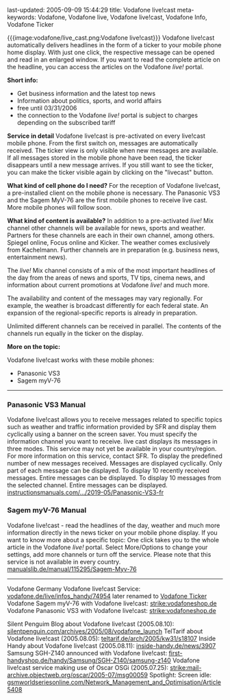 last-updated: 2005-09-09 15:44:29
title: Vodafone live!cast
meta-keywords: Vodafone, Vodafone live, Vodafone live!cast, Vodafone Info, Vodafone Ticker

{{{image:vodafone/live_cast.png:Vodafone live!cast}}}
Vodafone live!cast automatically delivers headlines in the form of a ticker to your mobile phone home display. With just one click, the respective message can be opened and read in an enlarged window. If you want to read the complete article on the headline, you can access the articles on the Vodafone *live!* portal.

**Short info:**
* Get business information and the latest top news
* Information about politics, sports, and world affairs
* free until 03/31/2006
* the connection to the Vodafone *live!* portal is subject to charges depending on the subscribed tariff

**Service in detail**
Vodafone live!cast is pre-activated on every live!cast mobile phone. From the first switch on, messages are automatically received.
The ticker view is only visible when new messages are available. If all messages stored in the mobile phone have been read, the ticker disappears until a new message arrives. If you still want to see the ticker, you can make the ticker visible again by clicking on the "livecast" button.

**What kind of cell phone do I need?**
For the reception of Vodafone live!cast, a pre-installed client on the mobile phone is necessary. The Panasonic VS3 and the Sagem MyV-76 are the first mobile phones to receive live cast. More mobile phones will follow soon.

**What kind of content is available?**
In addition to a pre-activated *live!* Mix channel other channels will be available for news, sports and weather. Partners for these channels are each in their own channel, among others. Spiegel online, Focus online and Kicker. The weather comes exclusively from Kachelmann. Further channels are in preparation (e.g. business news, entertainment news).

The *live!* Mix channel consists of a mix of the most important headlines of the day from the areas of news and sports, TV tips, cinema news, and information about current promotions at Vodafone *live!* and much more.

The availability and content of the messages may vary regionally. For example, the weather is broadcast differently for each federal state. An expansion of the regional-specific reports is already in preparation.

Unlimited different channels can be received in parallel. The contents of the channels run equally in the ticker on the display.

**More on the topic:**

Vodafone live!cast works with these mobile phones:
* Panasonic VS3
* Sagem myV-76

<hr>

### Panasonic VS3 Manual
Vodafone live!cast allows you to receive messages related to specific topics such as weather and traffic information provided by SFR and display them cyclically using a banner on the screen saver. You must specify the information channel you want to receive. live cast displays its messages in three modes. This service may not yet be available in your country/region. For more information on this service, contact SFR. To display the predefined number of new messages received. Messages are displayed cyclically. Only part of each message can be displayed. To display 10 recently received messages. Entire messages can be displayed. To display 10 messages from the selected channel. Entire messages can be displayed.
[instructionsmanuals.com/…/2019-05/Panasonic-VS3-fr](https://www.instructionsmanuals.com/sites/default/files/2019-05/Panasonic-VS3-fr.pdf)

### Sagem myV-76 Manual
Vodafone live!cast - read the headlines of the day, weather and much more information directly in the news ticker on your mobile phone display. If you want to know more about a specific topic: One click takes you to the whole article in the Vodafone *live!* portal. Select More/Options to change your settings, add more channels or turn off the service. Please note that this service is not available in every country.
[manualslib.de/manual/115295/Sagem-Myv-76](https://www.manualslib.de/manual/115295/Sagem-Myv-76.html?page=42#manual)

<hr>

Vodafone Germany Vodafone live!cast Service: [vodafone.de/live/infos_handy/74954](https://web.archive.org/web/20051120130955/http://www.vodafone.de/live/infos_handy/74954.html) later renamed to [Vodafone Ticker](https://web.archive.org/web/20060902160332/http://www.vodafone.de/live/infos_aufs_handy/74954.html)
Vodafone Sagem myV-76 with Vodafone live!cast: [strike:vodafoneshop.de](http://www.vodafoneshop.de/shop/detail/index.cfm?LOGID=200507201020578381161068502428002999348539046650001270145&Artikel_Daten_ID=2997)
Vodafone Panasonic VS3 with Vodafone live!cast: [strike:vodafoneshop.de](http://www.vodafoneshop.de/shop/detail/index.cfm?LOGID=200509091631071838831038247564002999589842606006210881963&artikel_daten_id=3019)

Silent Penguim Blog about Vodafone live!cast (2005.08.10): [silentpenguin.com/archives/2005/08/vodafone_launch](https://web.archive.org/web/20051108065751/http://www.silentpenguin.com/archives/2005/08/vodafone_launch.html)
TelTarif about Vodafone live!cast (2005.08.05): [teltarif.de/arch/2005/kw31/s18107](http://www.teltarif.de/arch/2005/kw31/s18107.html)
Inside Handy about Vodafone live!cast (2005.08.11): [inside-handy.de/news/3907](https://web.archive.org/web/20080610153533/http://www.inside-handy.de/news/3907.html)
Samsung SGH-Z140 announced with Vodafone live!cast: [first-handyshop.de/handy/Samsung/SGH-Z140/samsung-z140](https://web.archive.org/web/20070125223817/http://www.first-handyshop.de/handy/Samsung/SGH-Z140/samsung-z140.htm)
Vodafone live!cast service making use of Oscar OSGi (2005.07.25): [strike:mail-archive.objectweb.org/oscar/2005-07/msg00059](http://mail-archive.objectweb.org/oscar/2005-07/msg00059.html)
Spotlight: Screen idle: [gsmworldseriesonline.com/Network_Management_and_Optimisation/Article5408](https://web.archive.org/web/20070901182146/http://www.gsmworldseriesonline.com/Network_Management_and_Optimisation/Article5408.aspx)

